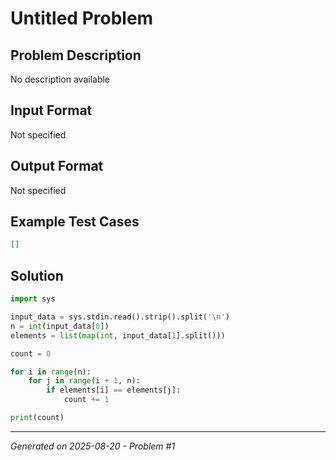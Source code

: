# Untitled Problem

## Problem Description
No description available

## Input Format
Not specified

## Output Format
Not specified

## Example Test Cases
```json
[]
```

## Solution
```python
import sys

input_data = sys.stdin.read().strip().split('\n')
n = int(input_data[0])
elements = list(map(int, input_data[1].split()))

count = 0

for i in range(n):
    for j in range(i + 1, n):
        if elements[i] == elements[j]:
            count += 1

print(count)
```

---
*Generated on 2025-08-20 - Problem #1*